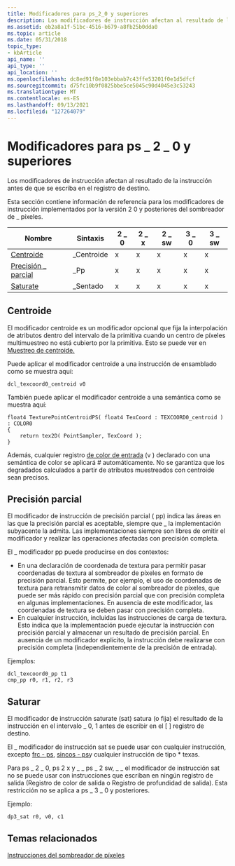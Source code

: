 ```yaml
---
title: Modificadores para ps_2_0 y superiores
description: Los modificadores de instrucción afectan al resultado de la instrucción antes de que se escriba en el registro de destino. Obtenga información sobre los modificadores ps_2_0 y posteriores.
ms.assetid: eb2a8a1f-51bc-4516-b679-a8fb25b0dda0
ms.topic: article
ms.date: 05/31/2018
topic_type:
- kbArticle
api_name: ''
api_type: ''
api_location: ''
ms.openlocfilehash: dc8ed91f8e103ebbab7c43ffe53201f0e1d5dfcf
ms.sourcegitcommit: d75fc10b9f0825bbe5ce5045c90d4045e3c53243
ms.translationtype: MT
ms.contentlocale: es-ES
ms.lasthandoff: 09/13/2021
ms.locfileid: "127264079"
---
```

# <a name="modifiers-for-ps_2_0-and-above"></a>Modificadores para ps \_ 2 \_ 0 y superiores

Los modificadores de instrucción afectan al resultado de la instrucción antes de que se escriba en el registro de destino.

Esta sección contiene información de referencia para los modificadores de instrucción implementados por la versión 2 0 y posteriores del sombreador de \_ píxeles.



| Nombre                                     | Sintaxis     | 2 \_ 0 | 2 \_ x | 2 \_ sw | 3 \_ 0 | 3 \_ sw |
|------------------------------------------|------------|------|------|-------|------|-------|
| [Centroide](#centroid)                    | \_Centroide | x    | x    | x     | x    | x     |
| [Precisión \_ parcial](#partial-precision) | \_Pp       | x    | x    | x     | x    | x     |
| [Saturate](#saturate)                    | \_Sentado      | x    | x    | x     | x    | x     |



 

## <a name="centroid"></a>Centroide

El modificador centroide es un modificador opcional que fija la interpolación de atributos dentro del intervalo de la primitiva cuando un centro de píxeles multimuestreo no está cubierto por la primitiva. Esto se puede ver en [Muestreo de centroide.](https://msdn.microsoft.com/library/ee415231(VS.85).aspx)

Puede aplicar el modificador centroide a una instrucción de ensamblado como se muestra aquí:


```
dcl_texcoord0_centroid v0
```



También puede aplicar el modificador centroide a una semántica como se muestra aquí:


```
float4 TexturePointCentroidPS( float4 TexCoord : TEXCOORD0_centroid ) : COLOR0
{
    return tex2D( PointSampler, TexCoord );
}
```



Además, cualquier registro [de color de entrada](dx9-graphics-reference-asm-ps-registers-input-color.md) (v ) declarado con una semántica de color se aplicará \# automáticamente. No se garantiza que los degradados calculados a partir de atributos muestreados con centroide sean precisos.

## <a name="partial-precision"></a>Precisión parcial

El modificador de instrucción de precisión parcial ( pp) indica las áreas en las que la precisión parcial es aceptable, siempre que \_ la implementación subyacente la admita. Las implementaciones siempre son libres de omitir el modificador y realizar las operaciones afectadas con precisión completa.

El \_ modificador pp puede producirse en dos contextos:

-   En una declaración de coordenada de textura para permitir pasar coordenadas de textura al sombreador de píxeles en formato de precisión parcial. Esto permite, por ejemplo, el uso de coordenadas de textura para retransmitir datos de color al sombreador de píxeles, que puede ser más rápido con precisión parcial que con precisión completa en algunas implementaciones. En ausencia de este modificador, las coordenadas de textura se deben pasar con precisión completa.
-   En cualquier instrucción, incluidas las instrucciones de carga de textura. Esto indica que la implementación puede ejecutar la instrucción con precisión parcial y almacenar un resultado de precisión parcial. En ausencia de un modificador explícito, la instrucción debe realizarse con precisión completa (independientemente de la precisión de entrada).

Ejemplos:


```
dcl_texcoord0_pp t1
cmp_pp r0, r1, r2, r3
```



## <a name="saturate"></a>Saturar

El modificador de instrucción saturate (sat) satura (o fija) el resultado de la instrucción en el intervalo \_ 0, 1 antes de escribir en el \[ \] registro de destino.

El \_ modificador de instrucción sat se puede usar con cualquier instrucción, excepto [frc - ps](frc---ps.md), [sincos - ps](sincos---ps.md)y cualquier instrucción de tipo \* texas.

Para ps \_ 2 \_ 0, ps 2 x y \_ \_ ps \_ 2 sw, \_ \_ [](dx9-graphics-reference-asm-ps-registers-output-color.md) [](dx9-graphics-reference-asm-ps-registers-output-depth.md)el modificador de instrucción sat no se puede usar con instrucciones que escriban en ningún registro de salida (Registro de color de salida o Registro de profundidad de salida). Esta restricción no se aplica a ps \_ 3 \_ 0 y posteriores.

Ejemplo:


```
dp3_sat r0, v0, c1
```



## <a name="related-topics"></a>Temas relacionados

<dl> <dt>

[Instrucciones del sombreador de píxeles](dx9-graphics-reference-asm-ps-instructions.md)
</dt> </dl>

 

 





